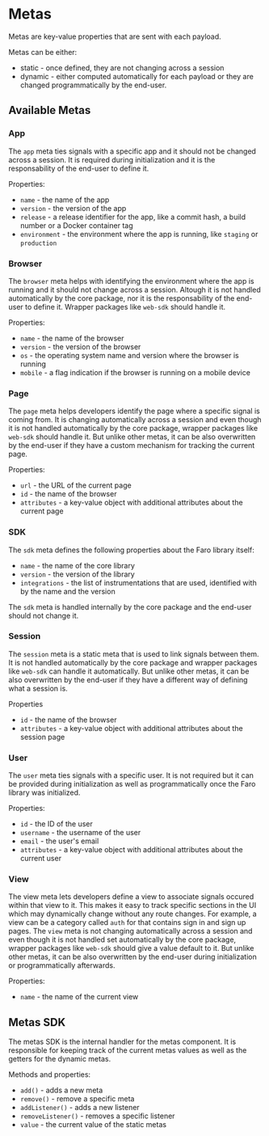 # Metas

Metas are key-value properties that are sent with each payload.

Metas can be either:

- static - once defined, they are not changing across a session
- dynamic - either computed automatically for each payload or they are changed programmatically by the end-user.

## Available Metas

### App

The `app` meta ties signals with a specific app and it should not be changed across a session. It is required during
initialization and it is the responsability of the end-user to define it.

Properties:

- `name` - the name of the app
- `version` - the version of the app
- `release` - a release identifier for the app, like a commit hash, a build number or a Docker container tag
- `environment` - the environment where the app is running, like `staging` or `production`

### Browser

The `browser` meta helps with identifying the environment where the app is running and it should not change across a
session. Altough it is not handled automatically by the core package, nor it is the responsability of the end-user to
define it. Wrapper packages like `web-sdk` should handle it.

Properties:

- `name` - the name of the browser
- `version` - the version of the browser
- `os` - the operating system name and version where the browser is running
- `mobile` - a flag indication if the browser is running on a mobile device

### Page

The `page` meta helps developers identify the page where a specific signal is coming from. It is changing automatically
across a session and even though it is not handled automatically by the core package, wrapper packages like `web-sdk`
should handle it. But unlike other metas, it can be also overwritten by the end-user if they have a custom mechanism for
tracking the current page.

Properties:

- `url` - the URL of the current page
- `id` - the name of the browser
- `attributes` - a key-value object with additional attributes about the current page

### SDK

The `sdk` meta defines the following properties about the Faro library itself:

- `name` - the name of the core library
- `version` - the version of the library
- `integrations` - the list of instrumentations that are used, identified with by the name and the version

The `sdk` meta is handled internally by the core package and the end-user should not change it.

### Session

The `session` meta is a static meta that is used to link signals between them. It is not handled automatically by the
core package and wrapper packages like `web-sdk` can handle it automatically. But unlike other metas, it can be also
overwritten by the end-user if they have a different way of defining what a session is.

Properties

- `id` - the name of the browser
- `attributes` - a key-value object with additional attributes about the session page

### User

The `user` meta ties signals with a specific user. It is not required but it can be provided during initialization as
well as programmatically once the Faro library was initialized.

Properties:

- `id` - the ID of the user
- `username` - the username of the user
- `email` - the user's email
- `attributes` - a key-value object with additional attributes about the current user

### View

The view meta lets developers define a view to associate signals occured within that view to it. This makes it easy to
track specific sections in the UI which may dynamically change without any route changes. For example, a view can be a
category called `auth` for that contains sign in and sign up pages. The `view` meta is not changing automatically across
a session and even though it is not handled set automatically by the core package, wrapper packages like `web-sdk`
should give a value default to it. But unlike other metas, it can be also overwritten by the end-user during
initialization or programmatically afterwards.

Properties:

- `name` - the name of the current view

## Metas SDK

The metas SDK is the internal handler for the metas component. It is responsible for keeping track of the current metas
values as well as the getters for the dynamic metas.

Methods and properties:

- `add()` - adds a new meta
- `remove()` - remove a specific meta
- `addListener()` - adds a new listener
- `removeListener()` - removes a specific listener
- `value` - the current value of the static metas
